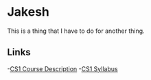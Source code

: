 # Jakesh
This is a thing that I have to do for another thing.
## Links
-[CS1 Course Description](https://perezjac001.github.io/Jakesh/description)
-[CS1 Syllabus](https://perezjac001.github.io/Jakesh/syllabus)
